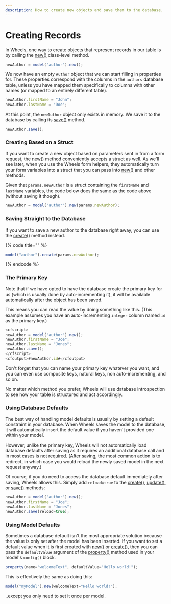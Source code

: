 ```yaml
---
description: How to create new objects and save them to the database.
---
```


# Creating Records

In Wheels, one way to create objects that represent records in our table is by calling the [new()](https://api.cfwheels.org/model.new.html) class-level method.

```javascript
newAuthor = model("author").new();
```

We now have an empty `Author` object that we can start filling in properties for. These properties correspond with the columns in the `authors` database table, unless you have mapped them specifically to columns with other names (or mapped to an entirely different table).

```javascript
newAuthor.firstName = "John";
newAuthor.lastName = "Doe";
```

At this point, the `newAuthor` object only exists in memory. We save it to the database by calling its [save()](https://api.cfwheels.org/model.save.html) method.

```javascript
newAuthor.save();
```

### Creating Based on a Struct

If you want to create a new object based on parameters sent in from a form request, the [new()](https://api.cfwheels.org/model.new.html) method conveniently accepts a struct as well. As we'll see later, when you use the Wheels form helpers, they automatically turn your form variables into a struct that you can pass into [new()](https://api.cfwheels.org/model.new.html) and other methods.

Given that `params.newAuthor` is a struct containing the `firstName` and `lastName` variables, the code below does the same as the code above (without saving it though).

```javascript
newAuthor = model("author").new(params.newAuthor);
```

### Saving Straight to the Database

If you want to save a new author to the database right away, you can use the [create()](https://api.cfwheels.org/model.create.html) method instead.

{% code title="" %}
```javascript
model("author").create(params.newAuthor);
```
{% endcode %}

### The Primary Key

Note that if we have opted to have the database create the primary key for us (which is usually done by auto-incrementing it), it will be available automatically after the object has been saved.

This means you can read the value by doing something like this. (This example assumes you have an auto-incrementing `integer` column named `id` as the primary key.)

```javascript
<cfscript>
newAuthor = model("author").new();
newAuthor.firstName = "Joe";
newAuthor.lastName = "Jones";
newAuthor.save();
</cfscript>
<cfoutput>#newAuthor.id#</cfoutput>
```

Don't forget that you can name your primary key whatever you want, and you can even use composite keys, natural keys, non auto-incrementing, and so on.

No matter which method you prefer, Wheels will use database introspection to see how your table is structured and act accordingly.

### Using Database Defaults

The best way of handling model defaults is usually by setting a default constraint in your database. When Wheels saves the model to the database, it will automatically insert the default value if you haven't provided one within your model.

However, unlike the primary key, Wheels will not automatically load database defaults after saving as it requires an additional database call and in most cases is not required. (After saving, the most common action is to redirect, in which case you would reload the newly saved model in the next request anyway.)

Of course, if you do need to access the database default immediately after saving, Wheels allows this. Simply add `reload=true` to the [create()](https://api.cfwheels.org/model.create.html), [update()](https://api.cfwheels.org/model.update.html), or [save()](https://api.cfwheels.org/model.save.html) methods:

```javascript
newAuthor = model("author").new();
newAuthor.firstName = "Joe";
newAuthor.lastName = "Jones";
newAuthor.save(reload=true);
```

### Using Model Defaults

Sometimes a database default isn't the most appropriate solution because the value is only set after the model has been inserted. If you want to set a default value when it is first created with [new()](https://api.cfwheels.org/model.new.html) or [create()](https://api.cfwheels.org/model.create.html), then you can pass the `defaultValue` argument of the [property()](https://api.cfwheels.org/model.property.html) method used in your model's `config()` block.

```javascript
property(name="welcomeText", defaultValue="Hello world!");
```

This is effectively the same as doing this:

```javascript
model("myModel").new(welcomeText="Hello world!");
```

..except you only need to set it once per model.
